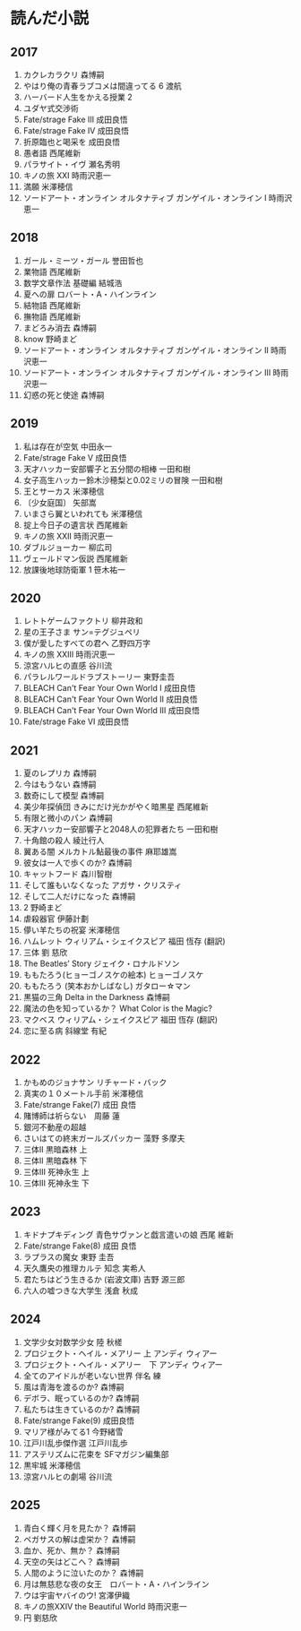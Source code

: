 # 読んだ小説
## 2017
1. カクレカラクリ 森博嗣
1. やはり俺の青春ラブコメは間違ってる 6 渡航
1. ハーバード人生をかえる授業 2
1. ユダヤ式交渉術
1. Fate/strage Fake Ⅲ 成田良悟
1. Fate/strage Fake Ⅳ 成田良悟
1. 折原臨也と喝采を 成田良悟
1. 愚者語 西尾維新
1. パラサイト・イヴ 瀬名秀明
1. キノの旅 ⅩⅩⅠ 時雨沢恵一
1. 満願 米澤穂信
1. ソードアート・オンライン オルタナティブ ガンゲイル・オンライン Ⅰ 時雨沢恵一
## 2018
1. ガール・ミーツ・ガール 誉田哲也
1. 業物語 西尾維新
1. 数学文章作法 基礎編 結城浩
1. 夏への扉 ロバート・A・ハインライン
1. 結物語 西尾維新
1. 撫物語 西尾維新
1. まどろみ消去 森博嗣
1. know 野崎まど
1. ソードアート・オンライン オルタナティブ ガンゲイル・オンライン Ⅱ 時雨沢恵一
1. ソードアート・オンライン オルタナティブ ガンゲイル・オンライン Ⅲ 時雨沢恵一
1. 幻惑の死と使途 森博嗣
## 2019
1. 私は存在が空気 中田永一
1. Fate/strage Fake Ⅴ 成田良悟
1. 天才ハッカー安部響子と五分間の相棒 一田和樹
1. 女子高生ハッカー鈴木沙穂梨と0.02ミリの冒険 一田和樹
1. 王とサーカス 米澤穂信
1. 〔少女庭国〕 矢部嵩
1. いまさら翼といわれても 米澤穂信
1. 掟上今日子の遺言状 西尾維新
1. キノの旅 ⅩⅩⅡ 時雨沢恵一
1. ダブルジョーカー 柳広司
1. ヴェールドマン仮説 西尾維新
1. 放課後地球防衛軍 1 笹木祐一
## 2020
1. レトトゲームファクトリ 柳井政和
1. 星の王子さま サン=テグジュペリ
1. 僕が愛したすべての君へ 乙野四万字
1. キノの旅 ⅩⅩⅢ 時雨沢恵一
1. 涼宮ハルヒの直感 谷川流
1. パラレルワールドラブストーリー 東野圭吾
1. BLEACH Can't Fear Your Own World Ⅰ 成田良悟
1. BLEACH Can't Fear Your Own World Ⅱ 成田良悟
1. BLEACH Can't Fear Your Own World Ⅲ 成田良悟
1. Fate/strage Fake Ⅵ 成田良悟
## 2021
1. 夏のレプリカ 森博嗣
1. 今はもうない 森博嗣
1. 数奇にして模型 森博嗣
1. 美少年探偵団 きみにだけ光かがやく暗黒星 西尾維新
1. 有限と微小のパン 森博嗣
1. 天才ハッカー安部響子と2048人の犯罪者たち 一田和樹
1. 十角館の殺人 綾辻行人
1. 翼ある闇 メルカトル鮎最後の事件 麻耶雄嵩
1. 彼女は一人で歩くのか? 森博嗣
1. キャットフード 森川智樹
1. そして誰もいなくなった アガサ・クリスティ
1. そして二人だけになった 森博嗣
1. 2 野崎まど
1. 虐殺器官 伊藤計劃
1. 儚い羊たちの祝宴 米澤穂信
1. ハムレット ウィリアム・シェイクスピア 福田 恆存 (翻訳) 
1. 三体 劉 慈欣
1. The Beatles’ Story ジェイク・ロナルドソン
1. ももたろう(ヒョーゴノスケの絵本) ヒョーゴノスケ
1. ももたろう (笑本おかしばなし) ガタロー☆マン
1. 黒猫の三角 Delta in the Darkness 森博嗣
1. 魔法の色を知っているか？ What Color is the Magic?
1. マクベス ウィリアム・シェイクスピア 福田 恆存 (翻訳)
1. 恋に至る病 斜線堂 有紀
## 2022
1. かもめのジョナサン リチャード・バック
1. 真実の１０メートル手前 米澤穂信
1. Fate/strange Fake(7) 成田 良悟
1. 賭博師は祈らない　周藤 蓮
1. 銀河不動産の超越
1. さいはての終末ガールズパッカー 藻野 多摩夫
2. 三体Ⅱ 黒暗森林 上
3. 三体Ⅱ 黒暗森林 下
4. 三体Ⅲ 死神永生 上
5. 三体Ⅲ 死神永生 下
## 2023
1. キドナプキディング 青色サヴァンと戯言遣いの娘 西尾 維新
2. Fate/strange Fake(8) 成田 良悟
3. ラプラスの魔女 東野 圭吾
4. 天久鷹央の推理カルテ 知念 実希人
5. 君たちはどう生きるか (岩波文庫) 吉野 源三郎
6. 六人の嘘つきな大学生 浅倉 秋成
## 2024
1. 文学少女対数学少女 陸 秋槎
2. プロジェクト・ヘイル・メアリー 上 アンディ ウィアー
3. プロジェクト・ヘイル・メアリー　下 アンディ ウィアー
4. 全てのアイドルが老いない世界 伴名 練
5. 風は青海を渡るのか? 森博嗣
6. デボラ、眠っているのか? 森博嗣
7. 私たちは生きているのか? 森博嗣
8. Fate/strange Fake(9) 成田良悟
9. マリア様がみてる1 今野緒雪
10. 江戸川乱歩傑作選 江戸川乱歩
11. アステリズムに花束を SFマガジン編集部
12. 黒牢城 米澤穂信
13. 涼宮ハルヒの劇場 谷川流
## 2025
1. 青白く輝く月を見たか？ 森博嗣
2. ペガサスの解は虚栄か？ 森博嗣
3. 血か、死か、無か？ 森博嗣
4. 天空の矢はどこへ？ 森博嗣
5. 人間のように泣いたのか？ 森博嗣
6. 月は無慈悲な夜の女王　ロバート・A・ハインライン
7. ウは宇宙ヤバイのウ! 宮澤伊織
8. キノの旅XXIV the Beautiful World 時雨沢恵一
9. 円 劉慈欣
